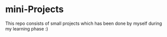 # mini-Projects
This repo consists of small projects which has been done by myself during my learning phase :)
